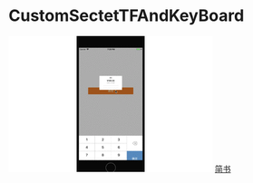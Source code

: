 # CustomSectetTFAndKeyBoard
![CustomSectetTFAndKeyBoard](https://github.com/XDChang/CustomSectetTFAndKeyBoard/blob/master/customkeyboard.gif)
[简书](http://www.jianshu.com/p/465af683a846)

